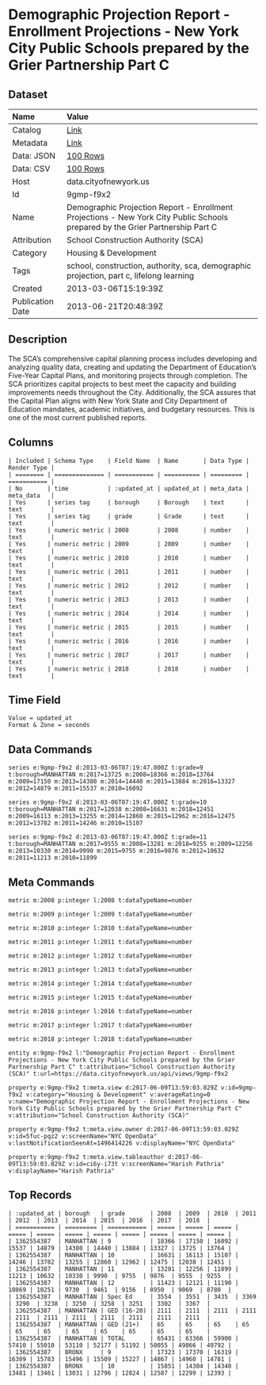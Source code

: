 # Demographic Projection Report - Enrollment Projections - New York City Public Schools prepared by the Grier Partnership Part C

## Dataset

| Name | Value |
| :--- | :---- |
| Catalog | [Link](https://catalog.data.gov/dataset/demographic-projection-report-enrollment-projections-new-york-city-public-schools-prepared-29ec4) |
| Metadata | [Link](https://data.cityofnewyork.us/api/views/9gmp-f9x2) |
| Data: JSON | [100 Rows](https://data.cityofnewyork.us/api/views/9gmp-f9x2/rows.json?max_rows=100) |
| Data: CSV | [100 Rows](https://data.cityofnewyork.us/api/views/9gmp-f9x2/rows.csv?max_rows=100) |
| Host | data.cityofnewyork.us |
| Id | 9gmp-f9x2 |
| Name | Demographic Projection Report - Enrollment Projections - New York City Public Schools prepared by the Grier Partnership Part C |
| Attribution | School Construction Authority (SCA) |
| Category | Housing & Development |
| Tags | school, construction, authority, sca, demographic projection, part c, lifelong learning |
| Created | 2013-03-06T15:19:39Z |
| Publication Date | 2013-06-21T20:48:39Z |

## Description

The SCA’s comprehensive capital planning process includes developing and analyzing quality data, creating and updating the Department of Education’s Five-Year Capital Plans, and monitoring projects through completion. The SCA prioritizes capital projects to best meet the capacity and building improvements needs throughout the City.  Additionally, the SCA assures that the Capital Plan aligns with New York State and City Department of Education mandates, academic initiatives, and budgetary resources.  This is one of the most current published reports.

## Columns

```ls
| Included | Schema Type    | Field Name  | Name       | Data Type | Render Type |
| ======== | ============== | =========== | ========== | ========= | =========== |
| No       | time           | :updated_at | updated_at | meta_data | meta_data   |
| Yes      | series tag     | borough     | Borough    | text      | text        |
| Yes      | series tag     | grade       | Grade      | text      | text        |
| Yes      | numeric metric | 2008        | 2008       | number    | text        |
| Yes      | numeric metric | 2009        | 2009       | number    | text        |
| Yes      | numeric metric | 2010        | 2010       | number    | text        |
| Yes      | numeric metric | 2011        | 2011       | number    | text        |
| Yes      | numeric metric | 2012        | 2012       | number    | text        |
| Yes      | numeric metric | 2013        | 2013       | number    | text        |
| Yes      | numeric metric | 2014        | 2014       | number    | text        |
| Yes      | numeric metric | 2015        | 2015       | number    | text        |
| Yes      | numeric metric | 2016        | 2016       | number    | text        |
| Yes      | numeric metric | 2017        | 2017       | number    | text        |
| Yes      | numeric metric | 2018        | 2018       | number    | text        |
```

## Time Field

```ls
Value = updated_at
Format & Zone = seconds
```

## Data Commands

```ls
series e:9gmp-f9x2 d:2013-03-06T07:19:47.000Z t:grade=9 t:borough=MANHATTAN m:2017=13725 m:2008=18366 m:2018=13764 m:2009=17150 m:2013=14380 m:2014=14440 m:2015=13884 m:2016=13327 m:2012=14879 m:2011=15537 m:2010=16092

series e:9gmp-f9x2 d:2013-03-06T07:19:47.000Z t:grade=10 t:borough=MANHATTAN m:2017=12038 m:2008=16631 m:2018=12451 m:2009=16113 m:2013=13255 m:2014=12860 m:2015=12962 m:2016=12475 m:2012=13782 m:2011=14246 m:2010=15107

series e:9gmp-f9x2 d:2013-03-06T07:19:47.000Z t:grade=11 t:borough=MANHATTAN m:2017=9555 m:2008=13281 m:2018=9255 m:2009=12256 m:2013=10330 m:2014=9990 m:2015=9755 m:2016=9876 m:2012=10632 m:2011=11213 m:2010=11899
```

## Meta Commands

```ls
metric m:2008 p:integer l:2008 t:dataTypeName=number

metric m:2009 p:integer l:2009 t:dataTypeName=number

metric m:2010 p:integer l:2010 t:dataTypeName=number

metric m:2011 p:integer l:2011 t:dataTypeName=number

metric m:2012 p:integer l:2012 t:dataTypeName=number

metric m:2013 p:integer l:2013 t:dataTypeName=number

metric m:2014 p:integer l:2014 t:dataTypeName=number

metric m:2015 p:integer l:2015 t:dataTypeName=number

metric m:2016 p:integer l:2016 t:dataTypeName=number

metric m:2017 p:integer l:2017 t:dataTypeName=number

metric m:2018 p:integer l:2018 t:dataTypeName=number

entity e:9gmp-f9x2 l:"Demographic Projection Report - Enrollment Projections - New York City Public Schools prepared by the Grier Partnership Part C" t:attribution="School Construction Authority (SCA)" t:url=https://data.cityofnewyork.us/api/views/9gmp-f9x2

property e:9gmp-f9x2 t:meta.view d:2017-06-09T13:59:03.029Z v:id=9gmp-f9x2 v:category="Housing & Development" v:averageRating=0 v:name="Demographic Projection Report - Enrollment Projections - New York City Public Schools prepared by the Grier Partnership Part C" v:attribution="School Construction Authority (SCA)"

property e:9gmp-f9x2 t:meta.view.owner d:2017-06-09T13:59:03.029Z v:id=5fuc-pqz2 v:screenName="NYC OpenData" v:lastNotificationSeenAt=1496414226 v:displayName="NYC OpenData"

property e:9gmp-f9x2 t:meta.view.tableauthor d:2017-06-09T13:59:03.029Z v:id=ci6y-i73t v:screenName="Harish Pathria" v:displayName="Harish Pathria"
```

## Top Records

```ls
| :updated_at | borough   | grade       | 2008  | 2009  | 2010  | 2011  | 2012  | 2013  | 2014  | 2015  | 2016  | 2017  | 2018  | 
| =========== | ========= | =========== | ===== | ===== | ===== | ===== | ===== | ===== | ===== | ===== | ===== | ===== | ===== | 
| 1362554387  | MANHATTAN | 9           | 18366 | 17150 | 16092 | 15537 | 14879 | 14380 | 14440 | 13884 | 13327 | 13725 | 13764 | 
| 1362554387  | MANHATTAN | 10          | 16631 | 16113 | 15107 | 14246 | 13782 | 13255 | 12860 | 12962 | 12475 | 12038 | 12451 | 
| 1362554387  | MANHATTAN | 11          | 13281 | 12256 | 11899 | 11213 | 10632 | 10330 | 9990  | 9755  | 9876  | 9555  | 9255  | 
| 1362554387  | MANHATTAN | 12          | 11423 | 12121 | 11190 | 10869 | 10251 | 9730  | 9461  | 9156  | 8950  | 9069  | 8780  | 
| 1362554387  | MANHATTAN | Spec Ed     | 3554  | 3551  | 3435  | 3369  | 3290  | 3238  | 3250  | 3258  | 3251  | 3302  | 3367  | 
| 1362554387  | MANHATTAN | GED (16-20) | 2111  | 2111  | 2111  | 2111  | 2111  | 2111  | 2111  | 2111  | 2111  | 2111  | 2111  | 
| 1362554387  | MANHATTAN | GED (21+)   | 65    | 65    | 65    | 65    | 65    | 65    | 65    | 65    | 65    | 65    | 65    | 
| 1362554387  | MANHATTAN | TOTAL       | 65431 | 63366 | 59900 | 57410 | 55010 | 53110 | 52177 | 51192 | 50055 | 49866 | 49792 | 
| 1362554387  | BRONX     | 9           | 17323 | 17370 | 16319 | 16309 | 15783 | 15496 | 15509 | 15227 | 14867 | 14960 | 14781 | 
| 1362554387  | BRONX     | 10          | 15851 | 14304 | 14340 | 13481 | 13461 | 13031 | 12796 | 12824 | 12587 | 12299 | 12393 | 
```